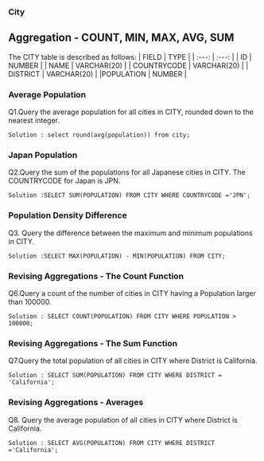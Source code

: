 ### City
## Aggregation - COUNT, MIN, MAX, AVG, SUM

The CITY table is described as follows:
| FIELD | TYPE |
| :---: | :---: |
| ID | NUMBER |
| NAME | VARCHAR(20) |
| COUNTRYCODE | VARCHAR(20) |
| DISTRICT | VARCHAR(20) |
|POPULATION | NUMBER |

### Average Population
 Q1.Query the average population for all cities in CITY, rounded down to the nearest integer.
 
    Solution : select round(avg(population)) from city;
### Japan Population
 Q2.Query the sum of the populations for all Japanese cities in CITY. The COUNTRYCODE for Japan is JPN.
  
    Solution :SELECT SUM(POPULATION) FROM CITY WHERE COUNTRYCODE ='JPN';
### Population Density Difference
Q3. Query the difference between the maximum and minimum populations in CITY.
  
    Solution :SELECT MAX(POPULATION) - MIN(POPULATION) FROM CITY;

### Revising Aggregations - The Count Function
 Q6.Query a count of the number of cities in CITY having a Population larger than 100000.
 
    Solution : SELECT COUNT(POPULATION) FROM CITY WHERE POPULATION > 100000;
### Revising Aggregations - The Sum Function
 Q7.Query the total population of all cities in CITY where District is California.
 
    Solution : SELECT SUM(POPULATION) FROM CITY WHERE DISTRICT = 'California';
### Revising Aggregations - Averages
 Q8. Query the average population of all cities in CITY where District is California.
 
    Solution : SELECT AVG(POPULATION) FROM CITY WHERE DISTRICT ='California';
